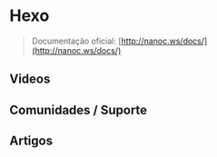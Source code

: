 # Hexo

> Documentação oficial: [http://nanoc.ws/docs/](http://nanoc.ws/docs/)

## Videos

## Comunidades / Suporte

## Artigos
